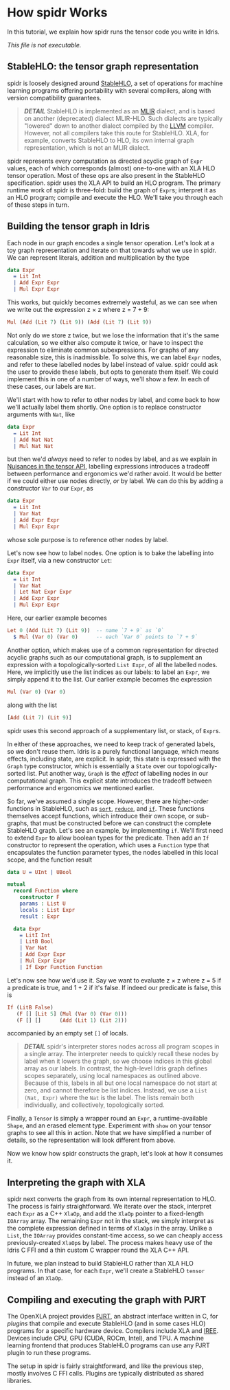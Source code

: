 <!--
Copyright 2023 Joel Berkeley

Licensed under the Apache License, Version 2.0 (the "License");
you may not use this file except in compliance with the License.
You may obtain a copy of the License at

    http://www.apache.org/licenses/LICENSE-2.0

Unless required by applicable law or agreed to in writing, software
distributed under the License is distributed on an "AS IS" BASIS,
WITHOUT WARRANTIES OR CONDITIONS OF ANY KIND, either express or implied.
See the License for the specific language governing permissions and
limitations under the License.
-->
# How spidr Works

In this tutorial, we explain how spidr runs the tensor code you write in Idris.

_This file is not executable._

## StableHLO: the tensor graph representation

spidr is loosely designed around [StableHLO](https://openxla.org/stablehlo), a set of operations for machine learning programs offering portability with several compilers, along with version compatibility guarantees.

> *__DETAIL__* StableHLO is implemented as an [MLIR](https://mlir.llvm.org/) dialect, and is based on another (deprecated) dialect MLIR-HLO. Such dialects are typically "lowered" down to another dialect compiled by the [LLVM](https://llvm.org/) compiler. However, not all compilers take this route for StableHLO. XLA, for example, converts StableHLO to HLO, its own internal graph representation, which is not an MLIR dialect.

spidr represents every computation as directed acyclic graph of `Expr` values, each of which corresponds (almost) one-to-one with an XLA HLO tensor operation. Most of these ops are also present in the StableHLO specification. spidr uses the XLA API to build an HLO program. The primary runtime work of spidr is three-fold: build the graph of `Expr`s; interpret it as an HLO program; compile and execute the HLO. We'll take you through each of these steps in turn.

## Building the tensor graph in Idris

Each node in our graph encodes a single tensor operation. Let's look at a toy graph representation and iterate on that towards what we use in spidr. We can represent literals, addition and multiplication by the type
```idris
data Expr
  = Lit Int
  | Add Expr Expr
  | Mul Expr Expr
````
This works, but quickly becomes extremely wasteful, as we can see when we write out the expression z &times; z where z = 7 + 9:
```idris
Mul (Add (Lit 7) (Lit 9)) (Add (Lit 7) (Lit 9))
```
Not only do we store z twice, but we lose the information that it's the same calculation, so we either also compute it twice, or have to inspect the expression to eliminate common subexpressions. For graphs of any reasonable size, this is inadmissible. To solve this, we can label `Expr` nodes, and refer to these labelled nodes by label instead of value. spidr could ask the user to provide these labels, but opts to generate them itself. We could implement this in one of a number of ways, we'll show a few. In each of these cases, our labels are `Nat`.

We'll start with how to refer to other nodes by label, and come back to how we'll actually label them shortly. One option is to replace constructor arguments with `Nat`, like
```idris
data Expr
  = Lit Int
  | Add Nat Nat
  | Mul Nat Nat
```
but then we'd _always_ need to refer to nodes by label, and as we explain in [Nuisances in the tensor API](Nuisances.md), labelling expressions introduces a tradeoff between performance and ergonomics we'd rather avoid. It would be better if we could either use nodes directly, _or_ by label. We can do this by adding a constructor `Var` to our `Expr`, as
```idris
data Expr
  = Lit Int
  | Var Nat
  | Add Expr Expr
  | Mul Expr Expr
```
whose sole purpose is to reference other nodes by label.

Let's now see how to label nodes. One option is to bake the labelling into `Expr` itself, via a new constructor `Let`:
```idris
data Expr
  = Lit Int
  | Var Nat
  | Let Nat Expr Expr
  | Add Expr Expr
  | Mul Expr Expr
```
Here, our earlier example becomes
```idris
Let 0 (Add (Lit 7) (Lit 9))  -- name `7 + 9` as `0`
  $ Mul (Var 0) (Var 0)      -- each `Var 0` points to `7 + 9`
```
Another option, which makes use of a common representation for directed acyclic graphs such as our computational graph, is to supplement an expression with a topologically-sorted `List Expr`, of all the labelled nodes. Here, we implicitly use the list indices as our labels: to label an `Expr`, we simply append it to the list. Our earlier example becomes the expression
```idris
Mul (Var 0) (Var 0)
```
along with the list
```idris
[Add (Lit 7) (Lit 9)]
```
spidr uses this second approach of a supplementary list, or stack, of `Expr`s.

In either of these approaches, we need to keep track of generated labels, so we don't reuse them. Idris is a purely functional language, which means effects, including state, are explicit. In spidr, this state is expressed with the `Graph` type constructor, which is essentially a `State` over our topologically-sorted list. Put another way, `Graph` is the _effect_ of labelling nodes in our computational graph. This explicit state introduces the tradeoff between performance and ergonomics we mentioned earlier.

So far, we've assumed a single scope. However, there are higher-order functions in StableHLO, such as [`sort`](https://openxla.org/stablehlo/spec#sort), [`reduce`](https://openxla.org/stablehlo/spec#reduce), and [`if`](https://openxla.org/stablehlo/spec#if). These functions themselves accept functions, which introduce their own scope, or sub-graphs, that must be constructed before we can construct the complete StableHLO graph. Let's see an example, by implementing `if`. We'll first need to extend `Expr` to allow boolean types for the predicate. Then add an `If` constructor to represent the operation, which uses a `Function` type that encapsulates the function parameter types, the nodes labelled in this local scope, and the function result
```idris
data U = UInt | UBool

mutual
  record Function where
    constructor F
    params : List U
    locals : List Expr
    result : Expr

  data Expr
    = LitI Int
    | LitB Bool
    | Var Nat
    | Add Expr Expr
    | Mul Expr Expr
    | If Expr Function Function
```
Let's now see how we'd use it. Say we want to evaluate z &times; z where z = 5 if a predicate is true, and 1 + 2 if it's false. If indeed our predicate is false, this is
```idris
If (LitB False)
   (F [] [Lit 5] (Mul (Var 0) (Var 0)))
   (F [] []      (Add (Lit 1) (Lit 2)))
```
accompanied by an empty set `[]` of locals.

> *__DETAIL__* spidr's interpreter stores nodes across all program scopes in a single array. The interpreter needs to quickly recall these nodes by label when it lowers the graph, so we choose indices in this global array as our labels. In contrast, the high-level Idris graph defines scopes separately, using local namespaces as outlined above. Because of this, labels in all but one local namespace do not start at zero, and cannot therefore be list indices. Instead, we use a `List (Nat, Expr)` where the `Nat` is the label. The lists remain both individually, and collectively, topologically sorted.

Finally, a `Tensor` is simply a wrapper round an `Expr`, a runtime-available `Shape`, and an erased element type. Experiment with `show` on your tensor graphs to see all this in action. Note that we have simplified a number of details, so the representation will look different from above.

Now we know how spidr constructs the graph, let's look at how it consumes it.

## Interpreting the graph with XLA

spidr next converts the graph from its own internal representation to HLO. The process is fairly straightforward. We iterate over the stack, interpret each `Expr` as a C++ `XlaOp`, and add the `XlaOp` pointer to a fixed-length `IOArray` array. The remaining `Expr` not in the stack, we simply interpret as the complete expression defined in terms of `XlaOp`s in the array. Unlike a `List`, the `IOArray` provides constant-time access, so we can cheaply access previously-created `XlaOp`s by label. The process makes heavy use of the Idris C FFI and a thin custom C wrapper round the XLA C++ API.

In future, we plan instead to build StableHLO rather than XLA HLO programs. In that case, for each `Expr`, we'll create a StableHLO `tensor` instead of an `XlaOp`.

## Compiling and executing the graph with PJRT

The OpenXLA project provides [PJRT](https://openxla.org/xla/pjrt_integration), an abstract interface written in C, for _plugins_ that compile and execute StableHLO (and in some cases HLO) programs for a specific hardware device. Compilers include XLA and [IREE](https://iree.dev/). Devices include CPU, GPU (CUDA, ROCm, Intel), and TPU. A machine learning frontend that produces StableHLO programs can use any PJRT plugin to run these programs.

The setup in spidr is fairly straightforward, and like the previous step, mostly involves C FFI calls. Plugins are typically distributed as shared libraries.
